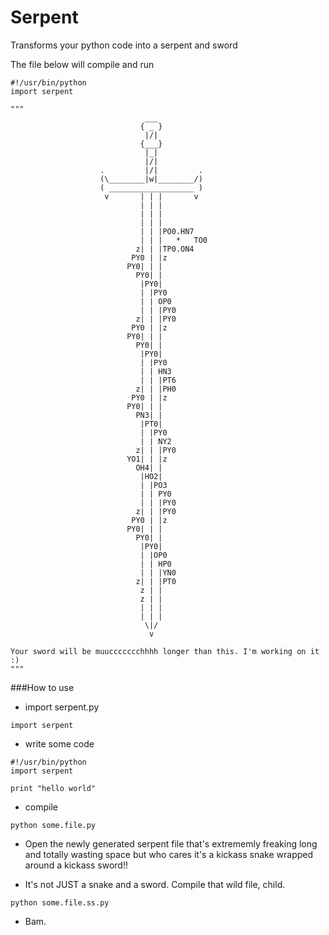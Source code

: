Serpent
=======
Transforms your python code into a serpent and sword

The file below will compile and run

```
#!/usr/bin/python
import serpent

"""
                              ___
                             { _ }
                              |/|
                             {___}
                              |_|
                              |/|
                    .         |/|         .
                    (\________|w|________/)
                    ( ___________________ )
                     v       | | |       v
                             | | |
                             | | |
                             | | |
                             | | |PO0.HN7
                             | | |   *   TO0
                            z| | |TP0.ON4
                           PY0 | |z
                          PY0| | |
                            PY0| |
                             |PY0|
                             | |PY0
                             | | OP0
                             | | |PY0
                            z| | |PY0
                           PY0 | |z
                          PY0| | |
                            PY0| |
                             |PY0|
                             | |PY0
                             | | HN3
                             | | |PT6
                            z| | |PH0
                           PY0 | |z
                          PY0| | |
                            PN3| |
                             |PT0|
                             | |PY0
                             | | NY2
                            z| | |PY0
                          YO1| | |z
                            OH4| |
                             |HO2|
                             | |PO3
                             | | PY0
                             | | |PY0
                            z| | |PY0
                           PY0 | |z
                          PY0| | |
                            PY0| |
                             |PY0|
                             | |OP0
                             | | HP0
                             | | |YN0
                            z| | |PT0
                             z | |
                             z | |
                             | | |
                             | | |
                              \|/
                               v
                               
Your sword will be muuccccccchhhh longer than this. I'm working on it :)                               
"""
```

###How to use

- import serpent.py 

```
import serpent
```

- write some code

```
#!/usr/bin/python
import serpent

print "hello world"
```

- compile

```
python some.file.py
```

- Open the newly generated serpent file that's extrememly freaking long and totally wasting space but who cares it's a kickass
  snake wrapped around a kickass sword!!

- It's not JUST a snake and a sword. Compile that wild file, child.

```
python some.file.ss.py
```

- Bam. 
